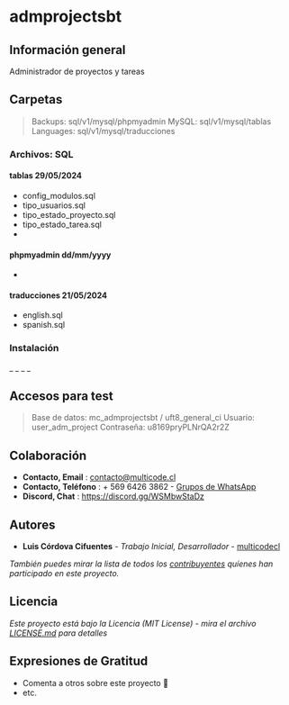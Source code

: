 # admprojectsbt

## Información general

Administrador de proyectos y tareas

## Carpetas

> Backups: sql/v1/mysql/phpmyadmin
> MySQL: sql/v1/mysql/tablas
> Languages: sql/v1/mysql/traducciones

### Archivos: SQL

#### tablas 29/05/2024

* config_modulos.sql
* tipo_usuarios.sql
* tipo_estado_proyecto.sql
* tipo_estado_tarea.sql
* 

#### phpmyadmin dd/mm/yyyy

* 

#### traducciones 21/05/2024

* english.sql
* spanish.sql

### Instalación

_ _
_ _

## Accesos para test

> Base de datos: mc_admprojectsbt / uft8_general_ci
> Usuario: user_adm_project
> Contraseña: u8169pryPLNrQA2r2Z

## Colaboración

* **Contacto, Email** : contacto@multicode.cl
* **Contacto, Teléfono** : + 569 6426 3862 - [Grupos de WhatsApp](https://chat.whatsapp.com/EXveAd4eERKF1aY2zzUvLr)
* **Discord, Chat** : https://discord.gg/WSMbwStaDz

## Autores

* **Luis Córdova Cifuentes** - *Trabajo Inicial, Desarrollador* - [multicodecl](https://github.com/multicodecl)

_También puedes mirar la lista de todos los [contribuyentes](https://github.com/multicodecl/admprojectsbt/contributors) quíenes han participado en este proyecto._

## Licencia

_Este proyecto está bajo la Licencia (MIT License) - mira el archivo [LICENSE.md](LICENSE) para detalles_

## Expresiones de Gratitud

* Comenta a otros sobre este proyecto 📢
* etc.
